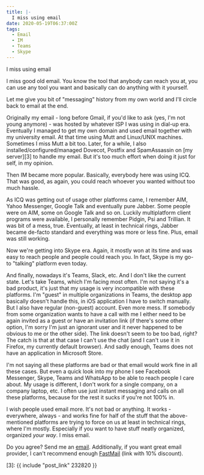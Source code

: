 ```yaml
---
title: |-
  I miss using email
date: 2020-05-19T06:37:00Z
tags:
  - Email
  - IM
  - Teams
  - Skype
---
```

I miss using email

I miss good old email. You know the tool that anybody can reach you at, you can use any tool you want and basically can do anything with it yourself.

Let me give you bit of "messaging" history from my own world and I'll circle back to email at the end.

<!-- excerpt -->

Originally my email - long before Gmail, if you'd like to ask (yes, I'm not young anymore) - was hosted by whatever ISP I was using in dial-up era. Eventually I managed to get my own domain and used email together with my university email. At that time using Mutt and Linux/UNIX machines. Sometimes I miss Mutt a bit too. Later, for a while, I also installed/configured/managed Dovecot, Postfix and SpamAssassin  on [my server][3] to handle my email. But it's too much effort when doing it just for self, in my opinion.

Then IM became more popular. Basically, everybody here was using ICQ. That was good, as again, you could reach whoever you wanted without too much hassle.

As ICQ was getting out of usage other platforms came, I remember AIM, Yahoo Messenger, Google Talk and eventually pure Jabber. Some people were on AIM, some on Google Talk and so on. Luckily multiplatform client programs were available, I personally remember Pidgin, Psi and Trillian. It was bit of a mess, true. Eventually, at least in technical rings, Jabber became de-facto standard and everything was more or less fine. Plus, email was still working.

Now we're getting into Skype era. Again, it mostly won at its time and was easy to reach people and people could reach you. In fact, Skype is my go-to "talking" platform even today.

And finally, nowadays it's Teams, Slack, etc. And I don't like the current state. Let's take Teams, which I'm facing most often. I'm not saying it's a bad product, it's just that my usage is very incompatible with these platforms. I'm "guest" in multiple organizations in Teams, the desktop app basically doesn't handle this, in iOS application I have to switch manually. But I also have regular (non-guest) account. Even more mess. If somebody from some organization wants to have a call with me I either need to be again invited as a guest or have an invitation link (if there's some other option, I'm sorry I'm just an ignorant user and it never happened to be obvious to me or the other side). The link doesn't seem to be too bad, right? The catch is that at that case I can't use the chat (and I can't use it in Firefox, my currently default browser). And sadly enough, Teams does not have an application in Microsoft Store.

I'm not saying all these platforms are bad or that email would work fine in all these cases. But even a quick look into my phone I see Facebook Messenger, Skype, Teams and WhatsApp to be able to reach people I care about. My usage is different, I don't work for a single company, on a company laptop, etc. I often use just instant messaging and calls on all these platforms, because for the rest it sucks if you're not 100% in.

I wish people used email more. It's not bad or anything. It works - everywhere, always - and works fine for half of the stuff that the above-mentioned platforms are trying to force on us at least in technical rings, where I'm mostly. Especially if you want to have stuff neatly organized, organized _your way_. I miss email.

Do you agree? Send me an [email][2]. Additionally, if you want great email provider, I can't recommend enough [FastMail][1] (link with 10% discount).

[1]: https://ref.fm/u14977369
[2]: /about
[3]: {{ include "post_link" 232820 }}